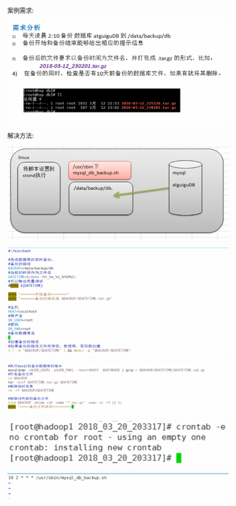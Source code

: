 案例需求:

![001](001.png)

解决方法:

![002](002.png)

![003](003.png)

![004](004.png)

![005](005.png)

![006](006.png)

